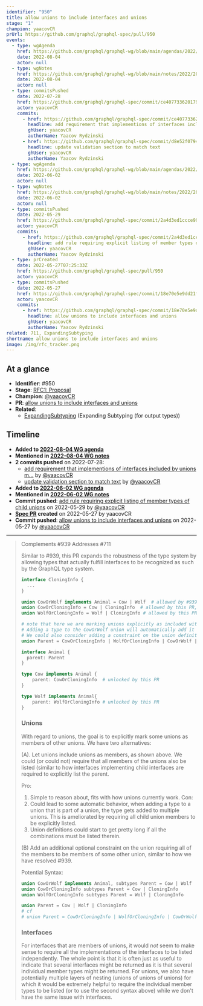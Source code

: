 ```yaml
---
identifier: "950"
title: allow unions to include interfaces and unions
stage: "1"
champion: yaacovCR
prUrl: https://github.com/graphql/graphql-spec/pull/950
events:
  - type: wgAgenda
    href: https://github.com/graphql/graphql-wg/blob/main/agendas/2022/2022-08-04.md
    date: 2022-08-04
    actor: null
  - type: wgNotes
    href: https://github.com/graphql/graphql-wg/blob/main/notes/2022/2022-08-04.md
    date: 2022-08-04
    actor: null
  - type: commitsPushed
    date: 2022-07-28
    href: https://github.com/graphql/graphql-spec/commit/ce4077336201792e8b2792eb77ce712bf9e0a598
    actor: yaacovCR
    commits:
      - href: https://github.com/graphql/graphql-spec/commit/ce4077336201792e8b2792eb77ce712bf9e0a598
        headline: add requirement that implementions of interfaces included by unions m…
        ghUser: yaacovCR
        authorName: Yaacov Rydzinski
      - href: https://github.com/graphql/graphql-spec/commit/d8e52f0794423b32874e8c6972211e3dcf5e027f
        headline: update validation section to match text
        ghUser: yaacovCR
        authorName: Yaacov Rydzinski
  - type: wgAgenda
    href: https://github.com/graphql/graphql-wg/blob/main/agendas/2022/2022-06-02.md
    date: 2022-06-02
    actor: null
  - type: wgNotes
    href: https://github.com/graphql/graphql-wg/blob/main/notes/2022/2022-06-02.md
    date: 2022-06-02
    actor: null
  - type: commitsPushed
    date: 2022-05-29
    href: https://github.com/graphql/graphql-spec/commit/2a4d3ed1ccce99ec6a1aa9e954107b9652b0bb01
    actor: yaacovCR
    commits:
      - href: https://github.com/graphql/graphql-spec/commit/2a4d3ed1ccce99ec6a1aa9e954107b9652b0bb01
        headline: add rule requiring explicit listing of member types of child unions
        ghUser: yaacovCR
        authorName: Yaacov Rydzinski
  - type: prCreated
    date: 2022-05-27T07:25:33Z
    href: https://github.com/graphql/graphql-spec/pull/950
    actor: yaacovCR
  - type: commitsPushed
    date: 2022-05-27
    href: https://github.com/graphql/graphql-spec/commit/18e70e5e9dd21f533c2e08cd3ad6a51154c495dd
    actor: yaacovCR
    commits:
      - href: https://github.com/graphql/graphql-spec/commit/18e70e5e9dd21f533c2e08cd3ad6a51154c495dd
        headline: allow unions to include interfaces and unions
        ghUser: yaacovCR
        authorName: Yaacov Rydzinski
related: 711, ExpandingSubtyping
shortname: allow unions to include interfaces and unions
image: /img/rfc_tracker.png
---
```


## At a glance

- **Identifier**: #950
- **Stage**: [RFC1: Proposal](https://github.com/graphql/graphql-spec/blob/main/CONTRIBUTING.md#stage-1-proposal)
- **Champion**: [@yaacovCR](https://github.com/yaacovCR)
- **PR**: [allow unions to include interfaces and unions](https://github.com/graphql/graphql-spec/pull/950)
- **Related**:
  - [ExpandingSubtyping](/rfcs/ExpandingSubtyping "Expanding Subtyping (for output types) / RFC0") (Expanding Subtyping (for output types))

<!-- BEGIN_CUSTOM_TEXT -->



<!-- END_CUSTOM_TEXT -->

## Timeline

- **Added to [2022-08-04 WG agenda](https://github.com/graphql/graphql-wg/blob/main/agendas/2022/2022-08-04.md)**
- **Mentioned in [2022-08-04 WG notes](https://github.com/graphql/graphql-wg/blob/main/notes/2022/2022-08-04.md)**
- **2 commits pushed** on 2022-07-28:
  - [add requirement that implementions of interfaces included by unions m…](https://github.com/graphql/graphql-spec/commit/ce4077336201792e8b2792eb77ce712bf9e0a598) by [@yaacovCR](https://github.com/yaacovCR)
  - [update validation section to match text](https://github.com/graphql/graphql-spec/commit/d8e52f0794423b32874e8c6972211e3dcf5e027f) by [@yaacovCR](https://github.com/yaacovCR)
- **Added to [2022-06-02 WG agenda](https://github.com/graphql/graphql-wg/blob/main/agendas/2022/2022-06-02.md)**
- **Mentioned in [2022-06-02 WG notes](https://github.com/graphql/graphql-wg/blob/main/notes/2022/2022-06-02.md)**
- **Commit pushed**: [add rule requiring explicit listing of member types of child unions](https://github.com/graphql/graphql-spec/commit/2a4d3ed1ccce99ec6a1aa9e954107b9652b0bb01) on 2022-05-29 by [@yaacovCR](https://github.com/yaacovCR)
- **[Spec PR](https://github.com/graphql/graphql-spec/pull/950) created** on 2022-05-27 by yaacovCR
- **Commit pushed**: [allow unions to include interfaces and unions](https://github.com/graphql/graphql-spec/commit/18e70e5e9dd21f533c2e08cd3ad6a51154c495dd) on 2022-05-27 by [@yaacovCR](https://github.com/yaacovCR)

<!-- VERBATIM -->

---

> Complements #939
> Addresses #711
> 
> Similar to #939, this PR expands the robustness of the type system by allowing types that actually fulfill interfaces to be recognized as such by the GraphQL type system.
> 
> ```graphql
> interface CloningInfo {
>   ...
> }
> 
> union CowOrWolf implements Animal = Cow | Wolf  # allowed by #939
> union CowOrCloningInfo = Cow | CloningInfo  # allowed by this PR, note that CloningInfo is an interface
> union WolfOrCloningInfo = Wolf | CloningInfo # allowed by this PR, note that CloningInfo is an interface
> 
> # note that here we are marking unions explicitly as included within a union.
> # Adding a type to the CowOrWolf union will automatically add it to the ParentUnion
> # We could also consider adding a constraint on the union definition, see below discussion
> union Parent = CowOrCloningInfo | WolfOrCloningInfo | CowOrWolf | Cow | Wolf | CloningInfo
> 
> interface Animal {
>   parent: Parent
> }
> 
> type Cow implements Animal {
>     parent: CowOrCloningInfo  # unlocked by this PR
> }
> 
> type Wolf implements Animal{
>     parent: WolfOrCloningInfo # unlocked by this PR
> } 
> ```
> 
> ### Unions
> 
> With regard to unions, the goal is to explicitly mark some unions as members of other unions. We have two alternatives:
> 
> (A). Let unions include unions as members, as shown above. We could (or could not) require​ that all members of the unions also be listed (similar to how interfaces implementing child interfaces are required to explicitly list the parent.
> 
> Pro:
> 1. Simple to reason about, fits with how unions currently work.
> Con:
> 1. Could lead to some automatic behavior, when adding a type to a union that is part of a union, the type gets added to multiple unions. This is ameliorated by requiring all child union members to be explicitly listed.
> 2. Union definitions could start to get pretty long if all the combinations must be listed therein.
> 
> (B) Add an additional optional constraint on the union requiring all of the members to be members of some other union, similar to how we have resolved #939. 
> 
> Potential Syntax: 
> 
> ```graphql
> union CowOrWolf implements Animal, subtypes Parent = Cow | Wolf 
> union CowOrCloningInfo subtypes Parent = Cow | CloningInfo 
> union WolfOrCloningInfo subtypes Parent = Wolf | CloningInfo
> 
> union Parent = Cow | Wolf | CloningInfo
> # cf
> # union Parent = CowOrCloningInfo | WolfOrCloningInfo | CowOrWolf | Cow | Wolf | CloningInfo
> ```
> 
> ### Interfaces
> 
> For interfaces that are members of unions, it would _not_ seem to make sense to require​ all the implementations of the interfaces to be listed independently. The whole point is that it is often just as useful to indicate that several interfaces might be returned as it is that several individual member types might be returned. For unions, we also have potentially multiple layers of nesting (unions of unions of unions) for which it would be extremely helpful to require​ the individual member types to be listed (or to use the second syntax above) while we don't have the same issue with interfaces.
